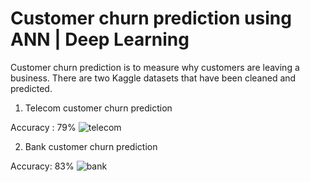 # Customer churn prediction using ANN | Deep Learning
Customer churn prediction is to measure why customers are leaving a business.
There are two Kaggle datasets that have been cleaned and predicted.
1) Telecom customer churn prediction

Accuracy : 79%
![telecom](https://user-images.githubusercontent.com/49475559/168472937-f31c4ff8-e0f4-4d0a-8c89-d5f9e87fd66b.png)

2) Bank customer churn prediction

Accuracy: 83%
![bank](https://user-images.githubusercontent.com/49475559/168473009-d5316190-c08e-496f-8020-c3d36822eea6.png)
